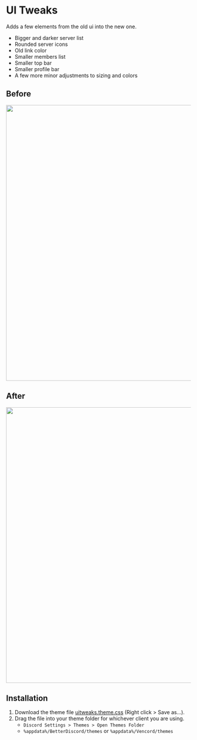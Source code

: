 # UI Tweaks

Adds a few elements from the old ui into the new one.
- Bigger and darker server list
- Rounded server icons
- Old link color
- Smaller members list
- Smaller top bar
- Smaller profile bar
- A few more minor adjustments to sizing and colors

## Before
<img width=750 src="https://dabluee.github.io/discord-themes/uitweaks/assets/before.png">

## After
<img width=750 src="https://dabluee.github.io/discord-themes/uitweaks/assets/after.png">

## Installation

1. Download the theme file [uitweaks.theme.css](https://raw.githubusercontent.com/dabluee/discord-themes/refs/heads/main/uitweaks/uitweaks.theme.css) (Right click > Save as...).
2. Drag the file into your theme folder for whichever client you are using.
    - `Discord Settings > Themes > Open Themes Folder`
    - `%appdata%/BetterDiscord/themes` or `%appdata%/Vencord/themes`